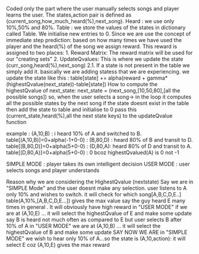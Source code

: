 Coded only the part where the user manually selects songs and player learns the user.
The states,action pair is defined as (current_song,how_much_heard(%),next_song).
       Heard : we use only 10%,50% and 80%.
       Table : we store the values of the states in dictionary called Table.
               We initialise new entries to 0.
Since we are use the concept of immediate step prediction:
based on how many times we have used the player and the heard(%) of the song we assign reward.
This reward is assigned to two places:
        1. Reward Matrix: The reward matrix will be used for our "creating sets"
        2. UpdateQvalues: This is where we update the state  (curr_song,heard(%),next_song)
               2.1. If a state is not present in the table we simply add it.
               basically we are adding statess that  we are experiencing. 
               we update the state like this : table[state] += alpha(reward + gamma*(highestQvalue(next_state))-table[state])
               How to compute the highestQvalue of next_state:
                      next_state = (next_song,[10,50,80],[all the possible songs])
                       so, when the user selects a song->
                               in the loop it computes all the possible states by the next song
                               if the state doesnt exist in the table  then add the state to table and initialise to 0
                       pass this (current_state,heard(%),all the next state keys) to the updateQvalue function


example : (A,10,B) : i heard 10% of A and switched to B. table[(A,10,B)]=0+alpha(-1+0-0)
       :  (B,80,D) : heard 80% of B and transit to D. table[(B,80,D)]=0+alpha(5+0-0)
       :  (D,80,A):  heard 80% of D and transit to A. table[(D,80,A)]=0+alpha(5+0-0) : 0 bcoz highestQvalued(A) is 0 not -1

SIMPLE MODE : player takes its own intelligent decision
USER MODE : user selects songs and player understands

Reason why we are considering the HighestQvalue (nextstate)
Say we are in "SIMPLE Mode" and the user doesnt make any selection.
user listens to A only 10% and wishes to switch. it will check for which song[A,B,C,D,E..] table(A,10%,[A,B,C,D,E...]) gives the max value
 say the guy heard E many times in general . It will obviously have high reward 
 in "USER MODE" if we are at (A,10,E) ... it will select the highestQvalue of E and make some update
 say B is heard not much often as compared to E but user selects B after 10% of A
 in "USER MODE"  we are at (A,10,B) ... it will select the highestQvalue of B and make some update 
 SAY NOW WE ARE in "SIMPLE MODE"
 we wish to hear only 10% of A...so the state is (A,10,action): it will select E coz (A,10,E) gives the max reward

